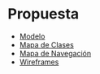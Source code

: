 # Propuesta

- [Modelo](part2/modelomdmd.md)
- [Mapa de Clases](part2/clasesmd.md)
- [Mapa de Navegación](part2/navegacionmd.md)
- [Wireframes](part2/wireframesmd.md)